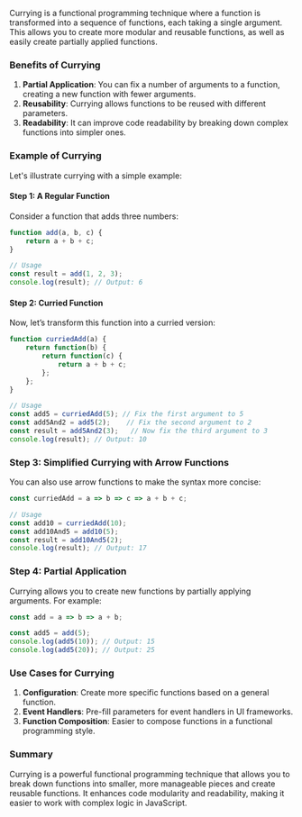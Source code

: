Currying is a functional programming technique where a function is transformed into a sequence of functions, each taking a single argument. This allows you to create more modular and reusable functions, as well as easily create partially applied functions.

### Benefits of Currying

1. **Partial Application**: You can fix a number of arguments to a function, creating a new function with fewer arguments.
2. **Reusability**: Currying allows functions to be reused with different parameters.
3. **Readability**: It can improve code readability by breaking down complex functions into simpler ones.

### Example of Currying

Let's illustrate currying with a simple example:

#### Step 1: A Regular Function

Consider a function that adds three numbers:

```javascript
function add(a, b, c) {
    return a + b + c;
}

// Usage
const result = add(1, 2, 3);
console.log(result); // Output: 6
```

#### Step 2: Curried Function

Now, let’s transform this function into a curried version:

```javascript
function curriedAdd(a) {
    return function(b) {
        return function(c) {
            return a + b + c;
        };
    };
}

// Usage
const add5 = curriedAdd(5); // Fix the first argument to 5
const add5And2 = add5(2);    // Fix the second argument to 2
const result = add5And2(3);   // Now fix the third argument to 3
console.log(result); // Output: 10
```

### Step 3: Simplified Currying with Arrow Functions

You can also use arrow functions to make the syntax more concise:

```javascript
const curriedAdd = a => b => c => a + b + c;

// Usage
const add10 = curriedAdd(10);
const add10And5 = add10(5);
const result = add10And5(2);
console.log(result); // Output: 17
```

### Step 4: Partial Application

Currying allows you to create new functions by partially applying arguments. For example:

```javascript
const add = a => b => a + b;

const add5 = add(5);
console.log(add5(10)); // Output: 15
console.log(add5(20)); // Output: 25
```

### Use Cases for Currying

1. **Configuration**: Create more specific functions based on a general function.
2. **Event Handlers**: Pre-fill parameters for event handlers in UI frameworks.
3. **Function Composition**: Easier to compose functions in a functional programming style.

### Summary

Currying is a powerful functional programming technique that allows you to break down functions into smaller, more manageable pieces and create reusable functions. It enhances code modularity and readability, making it easier to work with complex logic in JavaScript.
